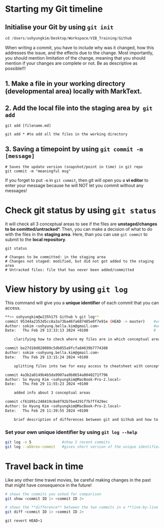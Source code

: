# Starting my Git timeline

## Initialise your Git by using `git init`

```Go
cd /Users/sohyungkim/Desktop/Workspace/VIB_Training/Github
```

When writing a commit, you have to include why was it changed, how this addresses the issue, and the effects due to the change. Most importantly, you should mention limitation of the change, meaning that you should mention if your changes are complete or not. Be as descriptive as possible!!!

## 1. Make a file in your working directory (developmental area) locally with MarkText.

## 2. Add the local file into the staging area by  `git add`

```
git add [filename.md]

git add * #to add all the files in the working directory 
```

## 3. Saving a timepoint by using `git commit -m [message]`

```
# Saves the update version (snapshot/point in time) in git repo
git commit -m "meaningful msg"
```

If you forget to put `-m` in `git commit`, then git will open you a **vi editor** to enter your message because he will NOT let you commit without any messages!

# Check git status by using `git status`

It will check all 3 conceptual areas to see if the files are **unstaged/changes to be comitted/untracked***. Then, you can make a decision of what to do with the files in the **staging area**. Here, than you can use `git commit` to submit to the **local repository**.

```
git status

# Changes to be committed: in the staging area
# Changes not staged: modified, but did not got added to the staging area
# Untracked files: file that has never been added/committed
```

# View history by using `git log`

This command will give you a **unique identifier** of each commit that you can access.

```bash
**>> sohyungkim@w235h175 Github % git log**
commit 95344a2353d5cc8a3a73ba46fa687485e0f7e91e (HEAD -> master)    #unique identifier
Author: sokim <sohyung.bella.kim@gmail.com>                         #author information
Date:   Thu Feb 29 13:33:13 2024 +0100                              #

    clarifying how to check where my files are in which conceptual areas and learned how to put all files to the staging area by using REGEX

commit be27d10d028009c5db055a9fcfa84639b7774388
Author: sokim <sohyung.bella.kim@gmail.com>
Date:   Thu Feb 29 13:15:24 2024 +0100

    splitting files into two for easy access to cheatsheet with concepts

commit 4a3b2a0149b4b5da9907aa9b8654a0040271f796
Author: So Hyung Kim <sohyungkim@MacBook-Pro-2.local>
Date:   Thu Feb 29 11:55:23 2024 +0100

    added info about 3 conceptual areas

commit cf61891c248419c8e8f92b7be4291f7b7ff429ec
Author: So Hyung Kim <sohyungkim@MacBook-Pro-2.local>
Date:   Thu Feb 29 11:39:55 2024 +0100

    brief description of differences between git and Github and how to get started with gi
```

### Set your own unique identifier by using `git log --help`

```bash
git log -n 5              #show 5 recent commits
git log --abbrev-commit   #gives short version of the unique identifier
```

# Travel back in time

Like any other time travel movies, be careful making changes in the past that might have consequence in the future!

```bash
# shows the commits you asked for comparison
git show <commit ID 1> <commit ID 2>
```

```bash
# shows the **difference** between the two commits in a **line-by-line comparison**
git diff <commit ID 1> <commit ID 2>
```



```
git revert HEAD~1
```

